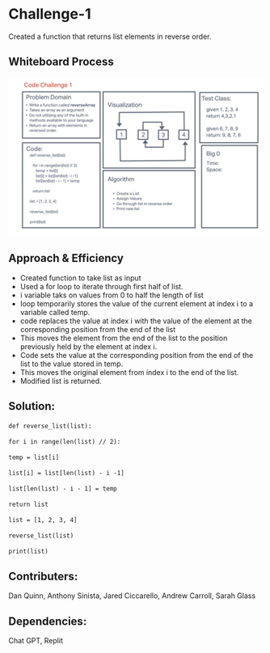 # Challenge-1

Created a function that returns list elements in reverse order.

## Whiteboard Process

![Array Reverse](../images/challenge1.png)

## Approach & Efficiency

- Created function to take list as input
- Used a for loop to iterate through first half of list.
- i variable taks on values from 0 to half the length of list
- loop temporarily stores the value of the current element at index i to a variable called temp.
- code replaces the value at index i with the value of the element at the corresponding position from the end of the list
- This moves the element from the end of the list to the position previously held by the element at index i.
- Code sets the value at the corresponding position from the end of the list to the value stored in temp.
- This moves the original element from index i to the end of the list.
- Modified list is returned.

## Solution:

``` def reverse_list(list): ```

```for i in range(len(list) // 2):```

```temp = list[i]```

```list[i] = list[len(list) - i -1]```

```list[len(list) - i - 1] = temp```

```return list```

```list = [1, 2, 3, 4]```

```reverse_list(list)```

```print(list)```

## Contributers:

Dan Quinn, Anthony Sinista, Jared Ciccarello, Andrew Carroll, Sarah Glass

## Dependencies:

Chat GPT, Replit
